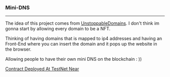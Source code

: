 ### Mini-DNS
---
  The idea of this project comes from [UnstoppableDomains](https://unstoppabledomains.com/). I don't think im gonna start by allowing every domain to be a NFT.
  
  Thinking of having domains that is mapped to ip4 addresses and having an Front-End where you can insert the domain and it pops up the website in the browser.

  Allowing people to have their own mini DNS on the blockchain : ))

  [Contract Deployed At TestNet Near](https://explorer.testnet.near.org/transactions/FrjzgZfockCCP7V1f7xYpDwV12KXsU7bBRaD7VApEjkQ)


